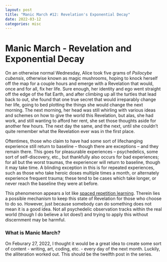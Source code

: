 ```yaml
---
layout: post
title: "Manic March #12: Revelation's Exponential Decay"
date: 2022-03-12
categories: misc
---
```


# Manic March - Revelation and Exponential Decay

On an otherwise normal Wednesday, Alice took five grams of *Psilocybe cubensis*, otherwise known as magic mushrooms, hoping to knock herself off the map for a couple hours and emerge with a Revelation that would, once and for all, fix her life. Sure enough, her identity and ego went straight off the edge of the flat Earth, and after climbing up all the turtles that lead back to out, she found that one true secret that would irreparably change her life, going to bed plotting the things she would change the next morning. The next morning, her head was still whirling with various ideas and schemes on how to give the world this Revelation, but alas, she had work, and still wanting to afford her rent, she set those thoughts aside for another few hours. The next day the same, and the next, until she couldn’t quite remember what the Revelation ever was in the first place.

Oftentimes, those who claim to have had some sort of lifechanging experience still return to baseline – though there are exceptions – and they remain there. This goes for pleasurable experiences – psychedelics, some sort of self-discovery, etc., but thankfully also occurs for bad experiences; for all but the worst traumas, the experiencer will return to baseline, though it may take time. A blinding exception in this is for repeated experiences, such as those who take heroic doses multiple times a month, or alternately experience frequent trauma; these tend to be cases which take longer, or never reach the baseline they were at before.

This phenomenon appears a lot like [spaced repetition learning](https://www.gwern.net/Spaced-repetition). Therein lies a possible mechanism to keep this state of Revelation for those who choose to do so. However, just because somebody can do something does not mean it is a good idea. Not all psychedelic observation tracks within the real world (though I do believe a lot does!) and trying to apply this without discernment may be harmful. 

### What is Manic March?
On Feburary 27, 2022, I thought it would be a great idea to create some sort of content - writing, art, coding, etc. - every day of the next month. Luckily, the alliteration worked out. This should be the twelfth post in the series.
